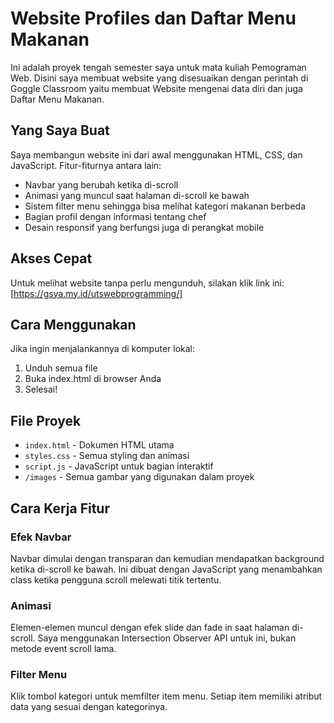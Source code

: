 # Website Profiles dan Daftar Menu Makanan

Ini adalah proyek tengah semester saya untuk mata kuliah Pemograman Web. Disini saya membuat website yang disesuaikan dengan perintah di Goggle Classroom yaitu membuat Website mengenai data diri dan juga Daftar Menu Makanan.

## Yang Saya Buat

Saya membangun website ini dari awal menggunakan HTML, CSS, dan JavaScript. Fitur-fiturnya antara lain:

- Navbar yang berubah ketika di-scroll
- Animasi yang muncul saat halaman di-scroll ke bawah
- Sistem filter menu sehingga bisa melihat kategori makanan berbeda
- Bagian profil dengan informasi tentang chef
- Desain responsif yang berfungsi juga di perangkat mobile

## Akses Cepat

Untuk melihat website tanpa perlu mengunduh, silakan klik link ini: [https://gsya.my.id/utswebprogramming/]

## Cara Menggunakan

Jika ingin menjalankannya di komputer lokal:

1. Unduh semua file
2. Buka index.html di browser Anda
3. Selesai!

## File Proyek

- `index.html` - Dokumen HTML utama
- `styles.css` - Semua styling dan animasi
- `script.js` - JavaScript untuk bagian interaktif
- `/images` - Semua gambar yang digunakan dalam proyek

## Cara Kerja Fitur

### Efek Navbar
Navbar dimulai dengan transparan dan kemudian mendapatkan background ketika di-scroll ke bawah. Ini dibuat dengan JavaScript yang menambahkan class ketika pengguna scroll melewati titik tertentu.

### Animasi
Elemen-elemen muncul dengan efek slide dan fade in saat halaman di-scroll. Saya menggunakan Intersection Observer API untuk ini, bukan metode event scroll lama.

### Filter Menu
Klik tombol kategori untuk memfilter item menu. Setiap item memiliki atribut data yang sesuai dengan kategorinya.
